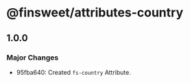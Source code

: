 # @finsweet/attributes-country

## 1.0.0

### Major Changes

- 95fba640: Created `fs-country` Attribute.
